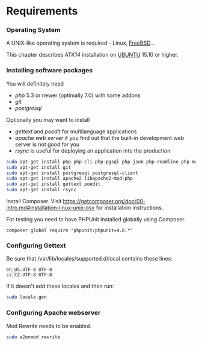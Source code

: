 Requirements
============

### Operating System

A UNIX-like operating system is required - Linux, [FreeBSD](http://www.freebsd.org/)...

This chapter describes ATK14 installation on [UBUNTU](http://www.ubuntu.com/) 15.10 or higher.

### Installing software packages

You will definitely need

* _php_ 5.3 or newer (optimally 7.0) with some addons
* _git_
* _postgresql_

Optionally you may want to install

* _gettext_ and _poedit_ for multilanguage applications
* _apache web server_ if you find out that the built-in development web server is not good for you
* _rsync_ is useful for deploying an application into the production


```bash
sudo apt-get install php php-cli php-pgsql php-json php-readline php-mcrypt php-gd php-mbstring
sudo apt-get install git
sudo apt-get install postgresql postgresql-client
sudo apt-get install apache2 libapache2-mod-php
sudo apt-get install gettext poedit
sudo apt-get install rsync
```

Install Composer. Visit <https://getcomposer.org/doc/00-intro.md#installation-linux-unix-osx> for installation instructions.

For testing you need to have PHPUnit installed globally using Composer.
```
composer global require "phpunit/phpunit=4.8.*"
```

### Configuring Gettext

Be sure that /var/lib/locales/supported.d/local contains these lines:

```text
en_US.UTF-8 UTF-8
cs_CZ.UTF-8 UTF-8
```

If it doesn't add these locales and then run:

```bash
sudo locale-gen
```

### Configuring Apache webserver

Mod Rewrite needs to be enabled.

```bash
sudo a2enmod rewrite
```
